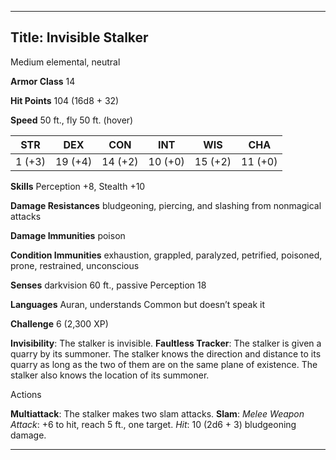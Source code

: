 -------------------------
Title: Invisible Stalker
-------------------------


Medium elemental, neutral

**Armor Class** 14

**Hit Points** 104 (16d8 + 32)

**Speed** 50 ft., fly 50 ft. (hover)

  STR|         DEX|         CON|         INT|         WIS|         CHA
  -----------| -----------| -----------| -----------| -----------| -----------|
   1 (+3)   | 19 (+4)   | 14 (+2)   | 10 (+0)   | 15 (+2)   | 11 (+0)

**Skills** Perception +8, Stealth +10

**Damage Resistances** bludgeoning, piercing, and slashing from
nonmagical attacks

**Damage Immunities** poison

**Condition Immunities** exhaustion, grappled, paralyzed, petrified,
poisoned, prone, restrained, unconscious

**Senses** darkvision 60 ft., passive Perception 18

**Languages** Auran, understands Common but doesn’t speak it

**Challenge** 6 (2,300 XP)


**Invisibility**: The stalker is invisible.
**Faultless Tracker**: The stalker is given a quarry by
    its summoner. The stalker knows the direction and distance to its
    quarry as long as the two of them are on the same plane
    of existence. The stalker also knows the location of its summoner.


Actions

**Multiattack**: The stalker makes two slam attacks.
**Slam**: *Melee Weapon Attack*: +6 to hit, reach 5 ft., one target.
    *Hit*: 10 (2d6 + 3) bludgeoning damage.

------------

